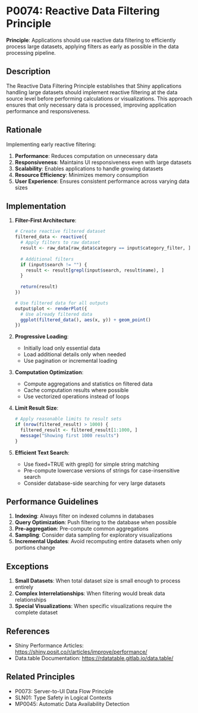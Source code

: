 # P0074: Reactive Data Filtering Principle

**Principle**: Applications should use reactive data filtering to efficiently process large datasets, applying filters as early as possible in the data processing pipeline.

## Description

The Reactive Data Filtering Principle establishes that Shiny applications handling large datasets should implement reactive filtering at the data source level before performing calculations or visualizations. This approach ensures that only necessary data is processed, improving application performance and responsiveness.

## Rationale

Implementing early reactive filtering:

1. **Performance**: Reduces computation on unnecessary data
2. **Responsiveness**: Maintains UI responsiveness even with large datasets
3. **Scalability**: Enables applications to handle growing datasets
4. **Resource Efficiency**: Minimizes memory consumption
5. **User Experience**: Ensures consistent performance across varying data sizes

## Implementation

1. **Filter-First Architecture**:
   ```r
   # Create reactive filtered dataset
   filtered_data <- reactive({
     # Apply filters to raw dataset
     result <- raw_data[raw_data$category == input$category_filter, ]
     
     # Additional filters
     if (input$search != "") {
       result <- result[grepl(input$search, result$name), ]
     }
     
     return(result)
   })
   
   # Use filtered data for all outputs
   output$plot <- renderPlot({
     # Use already filtered data
     ggplot(filtered_data(), aes(x, y)) + geom_point()
   })
   ```

2. **Progressive Loading**:
   - Initially load only essential data
   - Load additional details only when needed
   - Use pagination or incremental loading

3. **Computation Optimization**:
   - Compute aggregations and statistics on filtered data
   - Cache computation results where possible
   - Use vectorized operations instead of loops

4. **Limit Result Size**:
   ```r
   # Apply reasonable limits to result sets
   if (nrow(filtered_result) > 1000) {
     filtered_result <- filtered_result[1:1000, ]
     message("Showing first 1000 results")
   }
   ```

5. **Efficient Text Search**:
   - Use fixed=TRUE with grepl() for simple string matching
   - Pre-compute lowercase versions of strings for case-insensitive search
   - Consider database-side searching for very large datasets

## Performance Guidelines

1. **Indexing**: Always filter on indexed columns in databases
2. **Query Optimization**: Push filtering to the database when possible
3. **Pre-aggregation**: Pre-compute common aggregations
4. **Sampling**: Consider data sampling for exploratory visualizations
5. **Incremental Updates**: Avoid recomputing entire datasets when only portions change

## Exceptions

1. **Small Datasets**: When total dataset size is small enough to process entirely
2. **Complex Interrelationships**: When filtering would break data relationships
3. **Special Visualizations**: When specific visualizations require the complete dataset

## References

- Shiny Performance Articles: https://shiny.posit.co/r/articles/improve/performance/
- Data.table Documentation: https://rdatatable.gitlab.io/data.table/

## Related Principles

- P0073: Server-to-UI Data Flow Principle
- SLN01: Type Safety in Logical Contexts
- MP0045: Automatic Data Availability Detection
